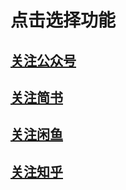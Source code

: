 # 点击选择功能

## [关注公众号](https://gitee.com/jaychouwong/gongzhonghao/blob/master/关注公众号请扫码.png)
## [关注简书](https://www.jianshu.com/u/c8f7195a5085)
## [关注闲鱼](https://m.tb.cn/h.5r2qnZY?tk=JhuXWRCGwj4)
## [关注知乎](https://www.zhihu.com/people/hao-jie-94-75)
